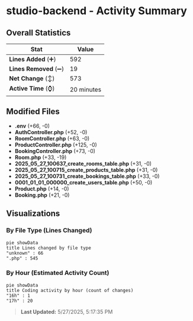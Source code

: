 # studio-backend - Activity Summary 

## Overall Statistics

| Stat                   | Value                                                             |
| ---------------------- | ----------------------------------------------------------------- |
| **Lines Added** (➕)   | 592                                          |
| **Lines Removed** (➖) | 19                                        |
| **Net Change** (↕)    | 573                |
| **Active Time** (⌚)   | 20 minutes |


## Modified Files
- **.env** (+66, -0)
- **AuthController.php** (+52, -0)
- **RoomController.php** (+63, -0)
- **ProductController.php** (+125, -0)
- **BookingController.php** (+73, -0)
- **Room.php** (+33, -19)
- **2025_05_27_100637_create_rooms_table.php** (+31, -0)
- **2025_05_27_100715_create_products_table.php** (+31, -0)
- **2025_05_27_100731_create_bookings_table.php** (+33, -0)
- **0001_01_01_000000_create_users_table.php** (+50, -0)
- **Product.php** (+14, -0)
- **Booking.php** (+21, -0)

## Visualizations

### By File Type (Lines Changed)

```mermaid
pie showData
title Lines changed by file type
"unknown" : 66
".php" : 545
```

### By Hour (Estimated Activity Count)

```mermaid
pie showData
title Coding activity by hour (count of changes)
"16h" : 1
"17h" : 20
```


> **Last Updated:** 5/27/2025, 5:17:35 PM